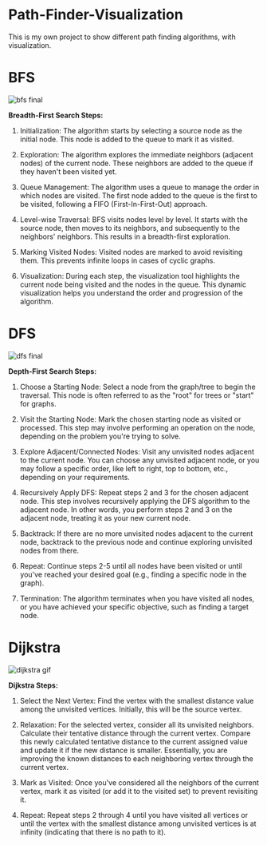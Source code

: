 # Path-Finder-Visualization

This is my own project to show different path finding algorithms, with visualization.

# BFS

![bfs final](https://github.com/Roy-Ayalon/Path-Finder-Visualization/assets/90352235/bd8f15f0-0533-4c6d-ac3f-64e5204fdd9f)



**Breadth-First Search Steps:**
1. Initialization: The algorithm starts by selecting a source node as the initial node. This node is added to the queue to mark it as visited.

2. Exploration: The algorithm explores the immediate neighbors (adjacent nodes) of the current node. These neighbors are added to the queue if they haven't been visited yet.

3. Queue Management: The algorithm uses a queue to manage the order in which nodes are visited. The first node added to the queue is the first to be visited, following a FIFO (First-In-First-Out) approach.

4. Level-wise Traversal: BFS visits nodes level by level. It starts with the source node, then moves to its neighbors, and subsequently to the neighbors' neighbors. This results in a breadth-first exploration.

5. Marking Visited Nodes: Visited nodes are marked to avoid revisiting them. This prevents infinite loops in cases of cyclic graphs.

6. Visualization: During each step, the visualization tool highlights the current node being visited and the nodes in the queue. This dynamic visualization helps you understand the order and progression of the algorithm.

 # DFS

![dfs final](https://github.com/Roy-Ayalon/Path-Finder-Visualization/assets/90352235/8e883c48-7845-4b25-8a60-958d86d5e4e5)



**Depth-First Search Steps:**

1. Choose a Starting Node: Select a node from the graph/tree to begin the traversal. This node is often referred to as the "root" for trees or "start" for graphs.

2. Visit the Starting Node: Mark the chosen starting node as visited or processed. This step may involve performing an operation on the node, depending on the problem you're trying to solve.

3. Explore Adjacent/Connected Nodes: Visit any unvisited nodes adjacent to the current node. You can choose any unvisited adjacent node, or you may follow a specific order, like left to right, top to bottom, etc., depending on your requirements.

4. Recursively Apply DFS: Repeat steps 2 and 3 for the chosen adjacent node. This step involves recursively applying the DFS algorithm to the adjacent node. In other words, you perform steps 2 and 3 on the adjacent node, treating it as your new current node.

5. Backtrack: If there are no more unvisited nodes adjacent to the current node, backtrack to the previous node and continue exploring unvisited nodes from there.

6. Repeat: Continue steps 2-5 until all nodes have been visited or until you've reached your desired goal (e.g., finding a specific node in the graph).

7. Termination: The algorithm terminates when you have visited all nodes, or you have achieved your specific objective, such as finding a target node.


# Dijkstra

![dijkstra gif](https://github.com/Roy-Ayalon/Path-Finder-Visualization/assets/90352235/079d90a4-9b34-4f62-9be2-7c0294312f16)

**Dijkstra Steps:**

1. Select the Next Vertex: Find the vertex with the smallest distance value among the unvisited vertices. Initially, this will be the source vertex.

2. Relaxation: For the selected vertex, consider all its unvisited neighbors. Calculate their tentative distance through the current vertex. Compare this newly calculated tentative distance to the current assigned value and update it if the new distance is smaller. Essentially, you are improving the known distances to each neighboring vertex through the current vertex.

3. Mark as Visited: Once you've considered all the neighbors of the current vertex, mark it as visited (or add it to the visited set) to prevent revisiting it.

4. Repeat: Repeat steps 2 through 4 until you have visited all vertices or until the vertex with the smallest distance among unvisited vertices is at infinity (indicating that there is no path to it).



